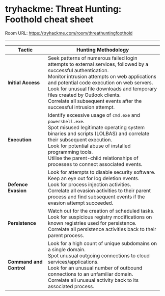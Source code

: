 # tryhackme: Threat Hunting: Foothold cheat sheet

Room URL: https://tryhackme.com/room/threathuntingfoothold

---

| Tactic            | Hunting Methodology |
|-------------------|---------------------|
| **Initial Access** | Seek patterns of numerous failed login attempts to external services, followed by a successful authentication.<br>Monitor intrusion attempts on web applications and potential code execution on web servers.<br>Look for unusual file downloads and temporary files created by Outlook clients.<br>Correlate all subsequent events after the successful intrusion attempt. |
| **Execution** | Identify excessive usage of `cmd.exe` and `powershell.exe`.<br>Spot misused legitimate operating system binaries and scripts (LOLBAS) and correlate their subsequent execution.<br>Look for potential abuse of installed programming tools.<br>Utilise the parent-child relationships of processes to connect associated events. |
| **Defence Evasion** | Look for attempts to disable security software.<br>Keep an eye out for log deletion events.<br>Look for process injection activities.<br>Correlate all evasion activities to their parent process and find subsequent events if the evasion attempt succeeded. |
| **Persistence** | Watch out for the creation of scheduled tasks.<br>Look for suspicious registry modifications on known registries used for persistence.<br>Correlate all persistence activities back to their parent process. |
| **Command and Control** | Look for a high count of unique subdomains on a single domain.<br>Spot unusual outgoing connections to cloud services/applications.<br>Look for an unusual number of outbound connections to an unfamiliar domain.<br>Correlate all unusual activity back to its associated process. |
